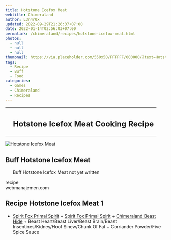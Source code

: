 ```yaml
---
title: Hotstone Icefox Meat
webtitle: Chimeraland
author: L3n4r0x
updated: 2022-09-29T21:26:37+07:00
date: 2022-01-14T02:56:03+07:00
permalink: /chimeraland/recipes/hotstone-icefox-meat.html
photos:
  - null
  - null
  - null
thumbnail: https://via.placeholder.com/550x50/FFFFFF/000000/?text=Hotstone Icefox Meat
tags:
  - Recipe
  - Buff
  - Food
categories:
  - Games
  - Chimeraland
  - Recipes
---
```


<section id="bootstrap-wrapper"><link rel="stylesheet" href="https://cdn.statically.io/gh/dimaslanjaka/Web-Manajemen/40ac3225/css/bootstrap-4.5-wrapper.css"/><div class="row mb-2"><div class="col-md-12 mb-2"><table class="table" id="post-info"><tbody><tr><td></td><td><h1 class="fs-5">Hotstone Icefox Meat Cooking Recipe</h1></td></tr></tbody></table></div></div><div class="card mb-2"><div class="row g-0"><div class="col-sm-4 position-relative mb-2"><img src="https://via.placeholder.com/600" class="card-img fit-cover w-100 h-100" alt="Hotstone Icefox Meat" data-fancybox="true"/></div><div class="col-sm-8 mb-2"><div class="card-body"><h2 class="card-title fs-5">Buff Hotstone Icefox Meat</h2><div class="card-text"><ul>Buff Hotstone Icefox Meat not yet written</ul></div><span class="badge rounded-pill bg-dark">recipe</span></div><div class="card-footer text-end text-muted">webmanajemen.com</div></div></div></div><div class="row mb-2"><div class="col-12 col-lg-6 recipe-item mb-2"><div class="card"><div class="card-body"><h2 class="card-title fs-5">Recipe Hotstone Icefox Meat 1</h2><div class="card-text"><ul><li><a class="text-decoration-none" href="/chimeraland/materials/spirit-fox-primal-spirit.html">Spirit Fox Primal Spirit</a><span> + </span><a class="text-decoration-none" href="/chimeraland/materials/spirit-fox-primal-spirit.html">Spirit Fox Primal Spirit</a><span> + </span><a class="text-decoration-none" href="/chimeraland/materials/chimeraland-beast-hide.html">Chimeraland Beast Hide</a><span> + </span>Beast Heart/Beast Liver/Beast Brain/Beast Insentines/Kidney/Hoof Sinew/Chunk Of Fat<span> + </span>Corriander Powder/Five Spice Sauce</li></ul></div></div></div></div></div></section>